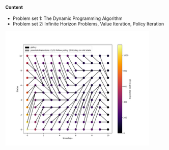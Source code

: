 #### Content 
- Problem set 1: The Dynamic Programming Algorithm
- Problem set 2: Infinite Horizon Problems, Value Iteration, Policy Iteration

<img src="./PS1_DPA/PS1_ex09_image.png" width="450" />
